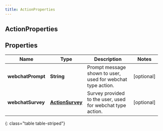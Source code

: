 ```yaml
---
title: ActionProperties
---
```

## ActionProperties


## Properties

| Name | Type | Description | Notes |
| ------------ | ------------- | ------------- | ------------- |
| **webchatPrompt** | **String** | Prompt message shown to user, used for webchat type action. |  [optional] |
| **webchatSurvey** | [**ActionSurvey**](ActionSurvey.html) | Survey provided to the user, used for webchat type action. |  [optional] |
{: class="table table-striped"}



